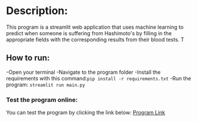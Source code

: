 # Description:
This program is a streamlit web application that uses machine learning to predict when someone is suffering from Hashimoto's by filling in the appropriate fields with the corresponding results from their blood tests.  T

## How to run:
-Open your terminal
-Navigate to the program folder
-Install the requirements with this command:```pip install -r requirements.txt```
-Run the program: ```streamlit run main.py```

### Test the program online:
You can test the program by clicking the link below:
[Program Link](https://hashimotos-disease-prediction.onrender.com/)

